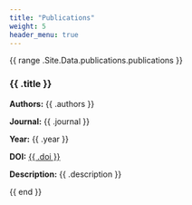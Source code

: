 ```yaml
---
title: "Publications"
weight: 5
header_menu: true
---
```


{{ range .Site.Data.publications.publications }}
  <div class="publication">
    <h3>{{ .title }}</h3>
    <p><strong>Authors:</strong> {{ .authors }}</p>
    <p><strong>Journal:</strong> {{ .journal }}</p>
    <p><strong>Year:</strong> {{ .year }}</p>
    <p><strong>DOI:</strong> <a href="https://doi.org/{{ .doi }}">{{ .doi }}</a></p>
    <p><strong>Description:</strong> {{ .description }}</p>
  </div>
{{ end }}